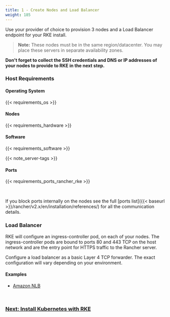 ```yaml
---
title: 1 - Create Nodes and Load Balancer
weight: 185
---
```


Use your provider of choice to provision 3 nodes and a Load Balancer endpoint for your RKE install.

> **Note:** These nodes must be in the same region/datacenter.  You may place these servers in separate availability zones.

**Don't forget to collect the SSH credentials and DNS or IP addresses of your nodes to provide to RKE in the next step.**

### Host Requirements

#### Operating System

{{< requirements_os >}}<br/>

#### Nodes

{{< requirements_hardware >}}<br/>

#### Software

{{< requirements_software >}}

{{< note_server-tags >}}

#### Ports

{{< requirements_ports_rancher_rke >}}

<br/>

If you block ports internally on the nodes see the full [ports list]({{< baseurl >}}/rancher/v2.x/en/installation/references/) for all the communication details.

### Load Balancer

RKE will configure an ingress-controller pod, on each of your nodes. The ingress-controller pods are bound to ports 80 and 443 TCP on the host network and are the entry point for HTTPS traffic to the Rancher server.

Configure a load balancer as a basic Layer 4 TCP forwarder. The exact configuration will vary depending on your environment.

#### Examples

* [Amazon NLB](nlb/)

<br/>

### [Next: Install Kubernetes with RKE](../kubernetes-rke/)